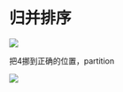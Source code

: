 # 归并排序

![](J:\code\Z\LearningC-\Algorithm\BasicSorting\imgs\quick.png)

把4挪到正确的位置，partition



![](J:\code\Z\LearningC-\Algorithm\BasicSorting\imgs\partition.png)